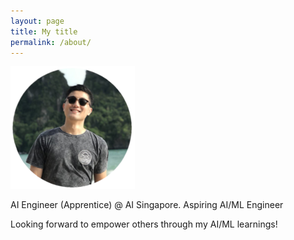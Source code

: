 ```yaml
---
layout: page
title: My title
permalink: /about/
---
```


![](images/beach_200.png)


AI Engineer (Apprentice) @ AI Singapore. Aspiring AI/ML Engineer 

Looking forward to empower others through my AI/ML learnings!
